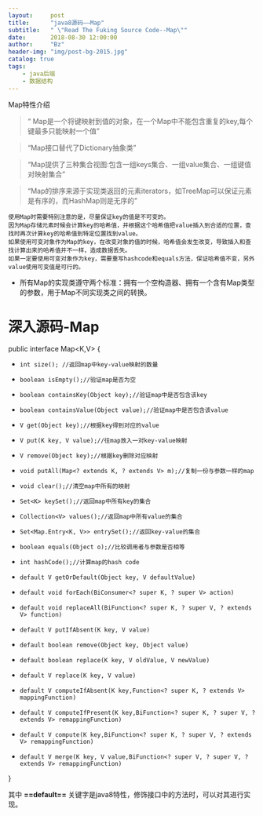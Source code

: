 ```yaml
---
layout:     post
title:      "java8源码——Map"
subtitle:   " \"Read The Fuking Source Code--Map\""
date:       2018-08-30 12:00:00
author:     "Bz"
header-img: "img/post-bg-2015.jpg"
catalog: true
tags:
    - java后端
    - 数据结构
---
```

Map特性介绍
> “  Map是一个将键映射到值的对象，在一个Map中不能包含重复的key,每个键最多只能映射一个值”
  
> “Map接口替代了Dictionary抽象类”

> “Map提供了三种集合视图:包含一组keys集合、一组value集合、一组键值对映射集合”
  
> “Map的排序来源于实现类返回的元素iterators，如TreeMap可以保证元素是有序的，而HashMap则是无序的”

    使用Map时需要特别注意的是，尽量保证key的值是不可变的。
    因为Map存储元素时候会计算key的哈希值，并根据这个哈希值把value插入到合适的位置，查找时再次计算key的哈希值到特定位置找到value。
    如果使用可变对象作为Map的key，在改变对象的值的时候，哈希值会发生改变，导致插入和查找计算出来的哈希值并不一样，造成数据丢失。
    如果一定要使用可变对象作为key，需要重写hashcode和equals方法，保证哈希值不变，另外value使用可变值是可行的。

- 所有Map的实现类遵守两个标准：拥有一个空构造器、拥有一个含有Map类型的参数，用于Map不同实现类之间的转换。

# 深入源码-Map
public interface Map<K,V> {
-     int size(); //返回map中key-value映射的数量
-     boolean isEmpty();//验证map是否为空
-     boolean containsKey(Object key);//验证map中是否包含该key
-     boolean containsValue(Object value);//验证map中是否包含该value
-     V get(Object key);//根据key得到对应的value
-     V put(K key, V value);//往map放入一对key-value映射
-     V remove(Object key);//根据key删除对应映射
-     void putAll(Map<? extends K, ? extends V> m);//复制一份与参数一样的map
-     void clear();//清空map中所有的映射
-     Set<K> keySet();//返回map中所有key的集合
-     Collection<V> values();//返回map中所有value的集合
-     Set<Map.Entry<K, V>> entrySet();//返回key-value的集合
-     boolean equals(Object o);//比较调用者与参数是否相等
-     int hashCode();//计算map的hash code
-     default V getOrDefault(Object key, V defaultValue) 
-     default void forEach(BiConsumer<? super K, ? super V> action) 
-     default void replaceAll(BiFunction<? super K, ? super V, ? extends V> function) 
-     default V putIfAbsent(K key, V value) 
-     default boolean remove(Object key, Object value) 
-     default boolean replace(K key, V oldValue, V newValue) 
-     default V replace(K key, V value) 
-     default V computeIfAbsent(K key,Function<? super K, ? extends V> mappingFunction)
-     default V computeIfPresent(K key,BiFunction<? super K, ? super V, ? extends V> remappingFunction)
-     default V compute(K key,BiFunction<? super K, ? super V, ? extends V> remappingFunction)
-     default V merge(K key, V value,BiFunction<? super V, ? super V, ? extends V> remappingFunction)
}

其中 **==default==** 关键字是java8特性，修饰接口中的方法时，可以对其进行实现。